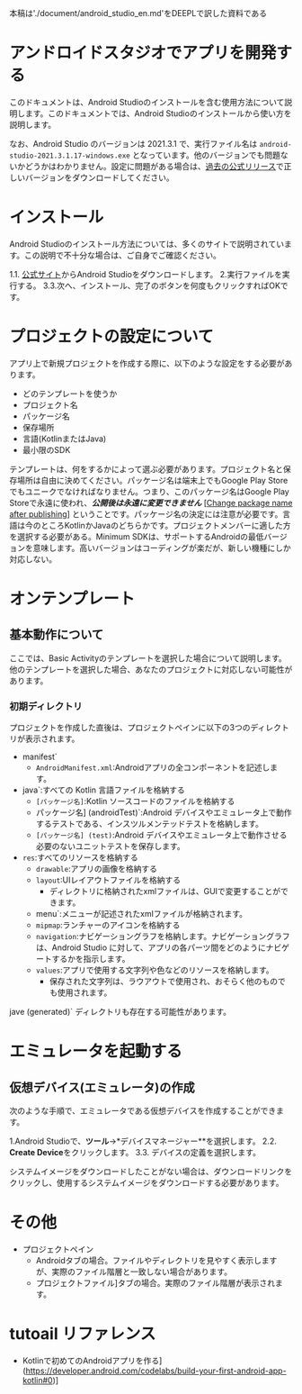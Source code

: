 本稿は'./document/android_studio_en.md'をDEEPLで訳した資料である

# アンドロイドスタジオでアプリを開発する
このドキュメントは、Android Studioのインストールを含む使用方法について説明します。このドキュメントでは、Android Studioのインストールから使い方を説明します。

なお、Android Studio のバージョンは 2021.3.1 で、実行ファイル名は `android-studio-2021.3.1.17-windows.exe` となっています。他のバージョンでも問題ないかどうかはわかりません。設定に問題がある場合は、[過去の公式リリース](https://developer.android.com/studio/releases/past-releases)で正しいバージョンをダウンロードしてください。

# インストール
Android Studioのインストール方法については、多くのサイトで説明されています。この説明で不十分な場合は、ご自身でご確認ください。

1.1. [公式サイト](https://developer.android.com/studio/)からAndroid Studioをダウンロードします。
2.実行ファイルを実行する。
3.3.次へ、インストール、完了のボタンを何度もクリックすればOKです。

# プロジェクトの設定について
アプリ上で新規プロジェクトを作成する際に、以下のような設定をする必要があります。

- どのテンプレートを使うか
- プロジェクト名
- パッケージ名
- 保存場所
- 言語(KotlinまたはJava)
- 最小限のSDK

テンプレートは、何をするかによって選ぶ必要があります。プロジェクト名と保存場所は自由に決めてください。パッケージ名は端末上でもGoogle Play Storeでもユニークでなければなりません。つまり、このパッケージ名はGoogle Play Storeで永遠に使われ、***公開後は永遠に変更できません*** [[Change package name after publishing](https://stackoverflow.com/questions/33996010/change-package-name-after-publishing)] ということです。パッケージ名の決定には注意が必要です。言語は今のところKotlinかJavaのどちらかです。プロジェクトメンバーに適した方を選択する必要がある。Minimum SDKは、サポートするAndroidの最低バージョンを意味します。高いバージョンはコーディングが楽だが、新しい機種にしか対応しない。

# オンテンプレート
## 基本動作について
ここでは、Basic Activityのテンプレートを選択した場合について説明します。他のテンプレートを選択した場合、あなたのプロジェクトに対応しない可能性があります。

### 初期ディレクトリ
プロジェクトを作成した直後は、プロジェクトペインに以下の3つのディレクトリが表示されます。

- manifest`
    - `AndroidManifest.xml`:Androidアプリの全コンポーネントを記述します。
- java`:すべての Kotlin 言語ファイルを格納する
    - `[パッケージ名]`:Kotlin ソースコードのファイルを格納する
    - パッケージ名] (androidTest)`:Android デバイスやエミュレータ上で動作するテストである、インスツルメンテッドテストを格納します。
    - `[パッケージ名] (test)`:Android デバイスやエミュレータ上で動作させる必要のないユニットテストを保存します。
- `res`:すべてのリソースを格納する
    - `drawable`:アプリの画像を格納する
    - `layout`:UIレイアウトファイルを格納する
        - ディレクトリに格納されたxmlファイルは、GUIで変更することができます。
    - menu`:メニューが記述されたxmlファイルが格納されます。
    - `mipmap`:ランチャーのアイコンを格納する
    - `navigation`:ナビゲーショングラフを格納します。ナビゲーショングラフは、Android Studio に対して、アプリの各パーツ間をどのようにナビゲートするかを指示します。
    - `values`:アプリで使用する文字列や色などのリソースを格納します。
        - 保存された文字列は、ラウアウトで使用され、おそらく他のものでも使用されます。

jave (generated)` ディレクトリも存在する可能性があります。

# エミュレータを起動する
## 仮想デバイス(エミュレータ)の作成
次のような手順で、エミュレータである仮想デバイスを作成することができます。

1.Android Studioで、**ツール**→*デバイスマネージャー**を選択します。
2.2. **Create Device**をクリックします。
3.3. デバイスの定義を選択します。

システムイメージをダウンロードしたことがない場合は、ダウンロードリンクをクリックし、使用するシステムイメージをダウンロードする必要があります。


# その他
- プロジェクトペイン
    - Androidタブの場合。ファイルやディレクトリを見やすく表示しますが、実際のファイル階層と一致しない場合があります。
    - プロジェクトファイル]タブの場合。実際のファイル階層が表示されます。


# tutoail リファレンス
- Kotlinで初めてのAndroidアプリを作る](https://developer.android.com/codelabs/build-your-first-android-app-kotlin#0)]
